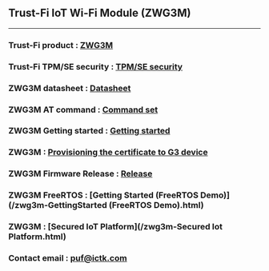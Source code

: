 ## Trust-Fi IoT Wi-Fi Module (ZWG3M)
---

### Trust-Fi product : [ZWG3M](/zwg3m-module.html)

### Trust-Fi TPM/SE security : [TPM/SE security](/TrustFi-security.html)

### ZWG3M  datasheet : [Datasheet](/files/ZWG3M-Datasheet-v1.0.pdf)

### ZWG3M  AT command : [Command set](/files/ZWG3M-ATcommand-v1.0.pdf)

### ZWG3M Getting started : [Getting started](/zwg3m-GettingStarted.html)

### ZWG3M  : [Provisioning the certificate to G3 device](/zwg3m-Certificate.html)

### ZWG3M Firmware Release : [Release](/Firmware-release.md)

### ZWG3M FreeRTOS : [Getting Started (FreeRTOS Demo)](/zwg3m-GettingStarted (FreeRTOS Demo).html)

### ZWG3M  : [Secured IoT Platform](/zwg3m-Secured Iot Platform.html)

### Contact email : [puf@ictk.com](http://ictk.com/contactUs/)

